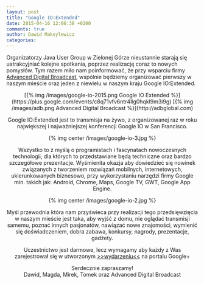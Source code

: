 ```yaml
---
layout: post
title: "Google IO:Extended"
date: 2015-04-16 12:06:38 +0200
comments: true
author: Dawid Maksylewicz
categories: 
---
```

Organizatorzy Java User Group w Zielonej Górze nieustannie starają się uatrakcyjniać kolejne spotkania, poprzez realizację coraz to nowych pomysłów. Tym razem miło nam poinformować, że przy wsparciu firmy <a href="http://adbglobal.com/" target="_blank">Advanced Digital Broadcast</a>, wspólnie będziemy organizować pierwszy w naszym mieście oraz jeden z niewielu w naszym kraju Google IO:Extended.

<center>
[{% img /images/google-io-2015.png Google IO Extended %}](https://plus.google.com/events/c8q71vfv6ntr4llg0hqkl9m3i9g)
[{% img /images/adb.png Advanced Digital Broadcast %}](http://adbglobal.com)
<center/>

<!-- more -->

Google IO:Extended jest to transmisja na żywo, z organizowanej raz w roku największej i najważniejszej konferencji Google IO w San Francisco. 

{% img center /images/google-io-3.jpg %}

Wszystko to z myślą o programistach i fascynatach nowoczesnych technologii, dla których to przedstawiane będą techniczne oraz bardzo szczegółowe prezentacje. Wyśmienita okazja aby dowiedzieć się nowinek związanych z tworzeniem rozwiązań mobilnych, internetowych, ukierunkowanych biznesowo, przy wykorzystaniu narzędzi firmy Google min. takich jak: Android, Chrome, Maps, Google TV, GWT, Google App Engine.

{% img center /images/google-io-2.jpg %}

Myśl przewodnia która nam przyświeca przy realizacji tego przedsięwzięcia w naszym mieście jest taka, aby wyjść z domu, nie oglądać transmisji samemu, poznać innych pasjonatów, nawiązać nowe znajomości, wymienić się doświadczeniem, dobra zabawa, konkursy, nagrody, prezentacje, gadżety.

Uczestnictwo jest darmowe, lecz wymagamy aby każdy z Was zarejestrował się w utworzonym <a href="https://plus.google.com/events/c8q71vfv6ntr4llg0hqkl9m3i9g" target="_blank">>>wydarzeniu<<</a> na portalu Google+


Serdecznie zapraszamy!<br/>
Dawid, Magda, Mirek, Tomek oraz Advanced Digital Broadcast